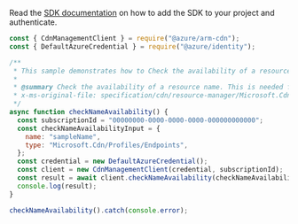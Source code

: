 Read the [SDK documentation](https://github.com/Azure/azure-sdk-for-js/blob/%40azure%2Farm-cdn_7.0.0/sdk/cdn/arm-cdn/README.md) on how to add the SDK to your project and authenticate.

```javascript
const { CdnManagementClient } = require("@azure/arm-cdn");
const { DefaultAzureCredential } = require("@azure/identity");

/**
 * This sample demonstrates how to Check the availability of a resource name. This is needed for resources where name is globally unique, such as a CDN endpoint.
 *
 * @summary Check the availability of a resource name. This is needed for resources where name is globally unique, such as a CDN endpoint.
 * x-ms-original-file: specification/cdn/resource-manager/Microsoft.Cdn/stable/2021-06-01/examples/CheckNameAvailability.json
 */
async function checkNameAvailability() {
  const subscriptionId = "00000000-0000-0000-0000-000000000000";
  const checkNameAvailabilityInput = {
    name: "sampleName",
    type: "Microsoft.Cdn/Profiles/Endpoints",
  };
  const credential = new DefaultAzureCredential();
  const client = new CdnManagementClient(credential, subscriptionId);
  const result = await client.checkNameAvailability(checkNameAvailabilityInput);
  console.log(result);
}

checkNameAvailability().catch(console.error);
```
